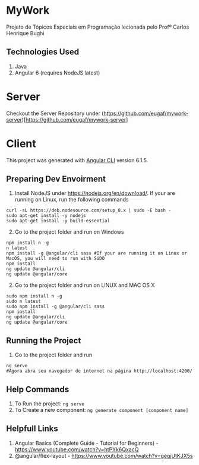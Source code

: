 # MyWork
Projeto de Tópicos Especiais em Programação lecionada pelo Profº Carlos Henrique Bughi

## Technologies Used

1. Java 
2. Angular 6 (requires NodeJS latest)

# Server

Checkout the Server Repository under (https://github.com/eugaf/mywork-server)[https://github.com/eugaf/mywork-server]

# Client

This project was generated with [Angular CLI](https://github.com/angular/angular-cli) version 6.1.5.


## Preparing Dev Envoirment

1. Install NodeJS under https://nodejs.org/en/download/. If your are running on Linux, run the following commands
```
curl -sL https://deb.nodesource.com/setup_8.x | sudo -E bash -
sudo apt-get install -y nodejs
sudo apt-get install -y build-essential
```

2. Go to the project folder and run on Windows
```
npm install n -g
n latest
npm install -g @angular/cli sass #If your are running it on Linux or MacOS, you will need to run with SUDO
npm install
ng update @angular/cli
ng update @angular/core
```

2. Go to the project folder and run on LINUX and MAC OS X
```
sudo npm install n -g
sudo n latest
sudo npm install -g @angular/cli sass 
npm install
ng update @angular/cli
ng update @angular/core
```

## Running the Project

1. Go to the project folder and run
```
ng serve
#Agora abra seu navegador de internet na página http://localhost:4200/
```

## Help Commands

1. To Run the project: `ng serve`
1. To Create a new component: `ng generate component [component name]`


## Helpfull Links
1. Angular Basics (Complete Guide - Tutorial for Beginners) - https://www.youtube.com/watch?v=htPYk6QxacQ
2. @angular/flex-layout - https://www.youtube.com/watch?v=geqjUtKJX5s
